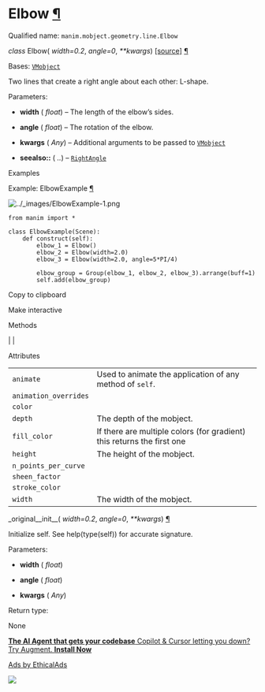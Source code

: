 # Elbow [¶](https://docs.manim.community/en/stable/reference/manim.mobject.geometry.line.Elbow.html\#elbow "Link to this heading")

Qualified name: `manim.mobject.geometry.line.Elbow`

_class_ Elbow( _width=0.2_, _angle=0_, _\*\*kwargs_) [\[source\]](https://docs.manim.community/en/stable/_modules/manim/mobject/geometry/line.html#Elbow) [¶](https://docs.manim.community/en/stable/reference/manim.mobject.geometry.line.Elbow.html#manim.mobject.geometry.line.Elbow "Link to this definition")

Bases: [`VMobject`](https://docs.manim.community/en/stable/reference/manim.mobject.types.vectorized_mobject.VMobject.html#manim.mobject.types.vectorized_mobject.VMobject "manim.mobject.types.vectorized_mobject.VMobject")

Two lines that create a right angle about each other: L-shape.

Parameters:

- **width** ( _float_) – The length of the elbow’s sides.

- **angle** ( _float_) – The rotation of the elbow.

- **kwargs** ( _Any_) – Additional arguments to be passed to [`VMobject`](https://docs.manim.community/en/stable/reference/manim.mobject.types.vectorized_mobject.VMobject.html#manim.mobject.types.vectorized_mobject.VMobject "manim.mobject.types.vectorized_mobject.VMobject")

- **seealso::** ( _.._) – [`RightAngle`](https://docs.manim.community/en/stable/reference/manim.mobject.geometry.line.RightAngle.html#manim.mobject.geometry.line.RightAngle "manim.mobject.geometry.line.RightAngle")


Examples

Example: ElbowExample [¶](https://docs.manim.community/en/stable/reference/manim.mobject.geometry.line.Elbow.html#elbowexample)

![../_images/ElbowExample-1.png](https://docs.manim.community/en/stable/_images/ElbowExample-1.png)

```
from manim import *

class ElbowExample(Scene):
    def construct(self):
        elbow_1 = Elbow()
        elbow_2 = Elbow(width=2.0)
        elbow_3 = Elbow(width=2.0, angle=5*PI/4)

        elbow_group = Group(elbow_1, elbow_2, elbow_3).arrange(buff=1)
        self.add(elbow_group)

```

Copy to clipboard

Make interactive

Methods

|
|

Attributes

|     |     |
| --- | --- |
| `animate` | Used to animate the application of any method of `self`. |
| `animation_overrides` |  |
| `color` |  |
| `depth` | The depth of the mobject. |
| `fill_color` | If there are multiple colors (for gradient) this returns the first one |
| `height` | The height of the mobject. |
| `n_points_per_curve` |  |
| `sheen_factor` |  |
| `stroke_color` |  |
| `width` | The width of the mobject. |

\_original\_\_init\_\_( _width=0.2_, _angle=0_, _\*\*kwargs_) [¶](https://docs.manim.community/en/stable/reference/manim.mobject.geometry.line.Elbow.html#manim.mobject.geometry.line.Elbow._original__init__ "Link to this definition")

Initialize self. See help(type(self)) for accurate signature.

Parameters:

- **width** ( _float_)

- **angle** ( _float_)

- **kwargs** ( _Any_)


Return type:

None

[**The AI Agent that gets your codebase** Copilot & Cursor letting you down? Try Augment. **Install Now**](https://server.ethicalads.io/proxy/click/8458/019600e2-7455-7480-8f50-50ce17ea22a3/)

[Ads by EthicalAds](https://www.ethicalads.io/advertisers/?ref=ea-text)

![](https://server.ethicalads.io/proxy/view/8458/019600e2-7455-7480-8f50-50ce17ea22a3/)